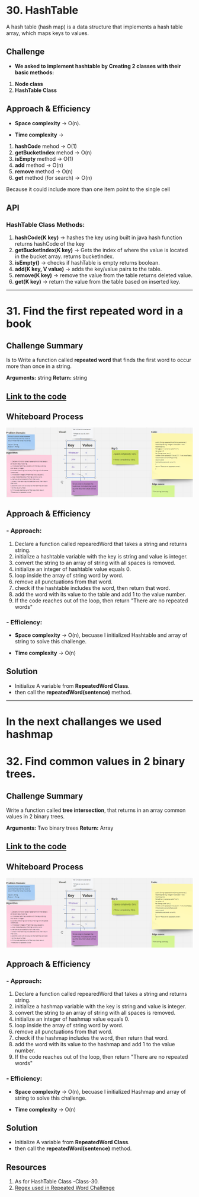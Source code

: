 # 30. HashTable
A hash table (hash map) is a data structure that implements a hash table array, which maps keys to values. 

## Challenge
- **We asked to implement hashtable by Creating 2 classes with their basic methods:**
1. **Node class**
2. **HashTable Class**


## Approach & Efficiency
- **Space complexity** -> O(n).

- **Time complexity** ->
1. **hashCode** mehod -> O(1)
2. **getBucketIndex** mehod -> O(n)
3. **isEmpty** method -> O(1)
4. **add** method -> O(n)
5. **remove** method -> O(n)
6. **get** method (for search) -> O(n)

Because it could include more than one item point to the single cell


## API
### HashTable Class Methods:
1.  **hashCode(K key)** ->  hashes the key using built in java hash function
returns hashCode of the key
2.  **getBucketIndex(K key)** -> Gets the index of where the value is located in the bucket array.
returns bucketIndex.
3. **isEmpty()** -> checks if hashTable is empty
returns boolean.
4. **add(K key, V value)** -> adds the key/value pairs to the table.
5. **remove(K key)** -> remove the value from the table
returns deleted value.
6. **get(K key)** -> return the value from the table based on inserted key.


    
----
# 31. Find the first repeated word in a book

## Challenge Summary
<!-- Description of the challenge -->
Is to Write a function called **repeated word** that finds the first word to occur more than once in a string.

**Arguments:** string
**Return:** string

  
## [Link to the code](../challenges/hashTable/app/src/main/java/hashTable/hashmapChallenges/RepeatedWord.java)
  

## Whiteboard Process
<!-- Embedded whiteboard image -->
![Hashmap repeated word](../challenges/hashTable/app/src/main/resources/hashmapRepeatedWord.png)
  
## Approach & Efficiency
<!-- What approach did you take? Why? What is the Big O space/time for this approach? -->
### - Approach:
1. Declare a function called repearedWord that takes a string and returns string.
2. initialize a hashtable variable with the key is string and value is integer.
3. convert the string to an array of string with all spaces is removed.
4. initialize an integer of hashtable value equals 0.
5. loop inside the array of string word by word.
6. remove all punctuations from that word.
7. check if the hashtable includes the word, then return that word.
8. add the word with its value to the table and add 1 to the value number.
9. If the code reaches out of the loop, then return "There are no repeated words"

  
### - Efficiency:
- **Space complexity** -> O(n), becuase I initialized Hashtable and array of string to solve this challenge.

- **Time complexity** -> O(n)

  
## Solution
<!-- Show how to run your code, and examples of it in action -->
- Initialize A variable from **RepeatedWord Class**.
- then call the **repeatedWord(sentence)** method.


  
---
# In the next challanges we used hashmap

# 32. Find common values in 2 binary trees.

## Challenge Summary
<!-- Description of the challenge -->
Write a function called **tree intersection**, that returns in an array common values in 2 binary trees.

**Arguments:** Two binary trees
**Return:** Array

  
## [Link to the code](../challenges/hashTable/app/src/main/java/hashTable/hashmapChallenges/TreeIntersection.java)
  

## Whiteboard Process
<!-- Embedded whiteboard image -->
![Hashmap repeated word](../challenges/hashTable/app/src/main/resources/hashmapRepeatedWord.png)
  
## Approach & Efficiency
<!-- What approach did you take? Why? What is the Big O space/time for this approach? -->
### - Approach:
1. Declare a function called repearedWord that takes a string and returns string.
2. initialize a hashmap variable with the key is string and value is integer.
3. convert the string to an array of string with all spaces is removed.
4. initialize an integer of hashmap value equals 0.
5. loop inside the array of string word by word.
6. remove all punctuations from that word.
7. check if the hashmap includes the word, then return that word.
8. add the word with its value to the hashmap and add 1 to the value number.
9. If the code reaches out of the loop, then return "There are no repeated words"

  
### - Efficiency:
- **Space complexity** -> O(n), becuase I initialized Hashmap and array of string to solve this challenge.

- **Time complexity** -> O(n)

  
## Solution
<!-- Show how to run your code, and examples of it in action -->
- Initialize A variable from **RepeatedWord Class**.
- then call the **repeatedWord(sentence)** method.



## Resources

1.  As for HashTable Class -Class-30.
2. [Regex used in Repeated Word Challenge](https://stackoverflow.com/questions/18830813/how-can-i-remove-punctuation-from-input-text-in-java)
